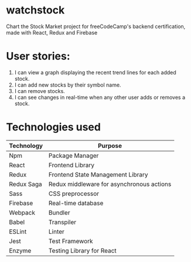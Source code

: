 # watchstock
Chart the Stock Market project for freeCodeCamp's backend certification, made with React, Redux and Firebase

# User stories: 
  1. I can view a graph displaying the recent trend lines for each added stock.
  2. I can add new stocks by their symbol name.
  3. I can remove stocks.
  4. I can see changes in real-time when any other user adds or removes a stock.

# Technologies used

Technology | Purpose 
--- | --- 
Npm | Package Manager
React | Frontend Library
Redux | Frontend State Management Library
Redux Saga | Redux middleware for asynchronous actions
Sass | CSS preprocessor
Firebase | Real-time database
Webpack | Bundler
Babel | Transpiler
ESLint | Linter
Jest | Test Framework
Enzyme | Testing Library for React

